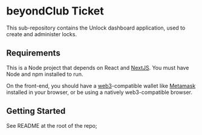# beyondClub Ticket

This sub-repository contains the Unlock dashboard application, used to create and administer locks.

## Requirements

This is a Node project that depends on React and [NextJS](https://nextjs.org/). You must have Node and npm installed
to run.

On the front-end, you should have a [web3](https://web3js.readthedocs.io/en/1.0/)-compatible wallet like
[Metamask](https://metamask.io/) installed in your browser, or be using a natively web3-compatible browser.

## Getting Started

See README at the root of the repo; 
